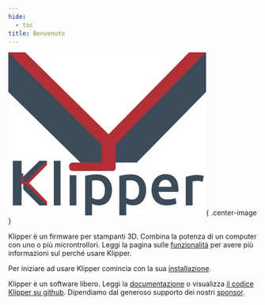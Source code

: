 ```yaml
---
hide:
  - toc
title: Benvenuto
---
```


![](img/klipper-logo.png){ .center-image }

Klipper è un firmware per stampanti 3D. Combina la potenza di un computer con uno o più microntrollori. Leggi la pagina sulle [funzionalità](Features.md) per avere più informazioni sul perché usare Klipper.

Per iniziare ad usare Klipper comincia con la sua [installazione](Installation.md).

Klipper è un software libero. Leggi la [documentazione](Overview.md) o visualizza [il codice Klipper su github](https://github.com/Klipper3d/klipper). Dipendiamo dal generoso supporto dei nostri [sponsor](Sponsor.md).
